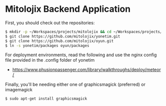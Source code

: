 # Mitolojix Backend Application

First, you should check out the repositories:

```bash
$ mkdir -p ~/Workspaces/projects/mitolojix && cd ~/Workspaces/projects/mitolojix/
$ git clone https://github.com/mitolojix/yonetim.git
$ git clone https://github.com/mitolojix/oyun.git
$ ln -s yonetim/packages oyun/packages
```

For deployment environments, read the following and use the nginx config file provided in the .config folder of yonetim

* https://www.phusionpassenger.com/library/walkthroughs/deploy/meteor/

Finally, you'll be needing either one of graphicsmagick (preferred) or imagemagick

```bash
$ sudo apt-get install graphicsmagick
```

